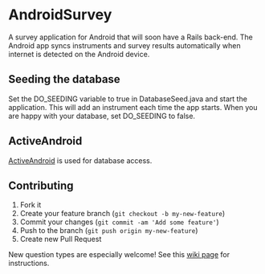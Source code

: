 AndroidSurvey
=============
A survey application for Android that will soon have a Rails back-end.  The Android app syncs instruments and survey results automatically when internet is detected on the Android device.

## Seeding the database

Set the DO_SEEDING variable to true in DatabaseSeed.java and start the application.  This will add an instrument each time the app starts.  When you are happy with your database, set DO_SEEDING to false.

## ActiveAndroid
[ActiveAndroid](https://github.com/pardom/ActiveAndroid) is used for database access.

## Contributing

1. Fork it
2. Create your feature branch (`git checkout -b my-new-feature`)
3. Commit your changes (`git commit -am 'Add some feature'`)
4. Push to the branch (`git push origin my-new-feature`)
5. Create new Pull Request

New question types are especially welcome!  See this [wiki page](https://github.com/mnipper/AndroidSurvey.wiki.git) for instructions.
